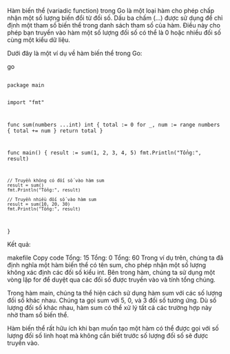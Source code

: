 Hàm biến thể (variadic function) trong Go là một loại hàm cho phép chấp nhận một số lượng biến đổi từ đối số. Dấu ba chấm (...) được sử dụng để chỉ định một tham số biến thể trong danh sách tham số của hàm. Điều này cho phép bạn truyền vào hàm một số lượng đối số có thể là 0 hoặc nhiều đối số cùng một kiểu dữ liệu.

Dưới đây là một ví dụ về hàm biến thể trong Go:

go

<code>
package main

import "fmt"

func sum(numbers ...int) int {
	total := 0
	for _, num := range numbers {
		total += num
	}
	return total
}

func main() {
	result := sum(1, 2, 3, 4, 5)
	fmt.Println("Tổng:", result)

	// Truyền không có đối số vào hàm sum
	result = sum()
	fmt.Println("Tổng:", result)

	// Truyền nhiều đối số vào hàm sum
	result = sum(10, 20, 30)
	fmt.Println("Tổng:", result)
}
</code>

Kết quả:

makefile
Copy code
Tổng: 15
Tổng: 0
Tổng: 60
Trong ví dụ trên, chúng ta đã định nghĩa một hàm biến thể có tên sum, cho phép nhận một số lượng không xác định các đối số kiểu int. Bên trong hàm, chúng ta sử dụng một vòng lặp for để duyệt qua các đối số được truyền vào và tính tổng chúng.

Trong hàm main, chúng ta thể hiện cách sử dụng hàm sum với các số lượng đối số khác nhau. Chúng ta gọi sum với 5, 0, và 3 đối số tương ứng. Dù số lượng đối số khác nhau, hàm sum có thể xử lý tất cả các trường hợp này nhờ tham số biến thể.

Hàm biến thể rất hữu ích khi bạn muốn tạo một hàm có thể được gọi với số lượng đối số linh hoạt mà không cần biết trước số lượng đối số sẽ được truyền vào.